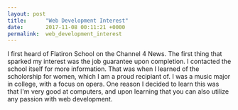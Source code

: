 ```yaml
---
layout: post
title:      "Web Development Interest"
date:       2017-11-08 00:11:21 +0000
permalink:  web_development_interest
---
```



I first heard of Flatiron School on the Channel 4 News.
The first thing that sparked my interest was the job guarantee upon completion.
I contacted the school itself for more information.  That was when I learned of the scholorship
for women, which I am a proud recipiant of.  I was a music major in college, with a focus on opera.
One reason I decided to learn this was that I'm very good at computers, and upon learning that you
can also utilize any passion with web development. 


